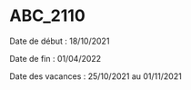 # ABC_2110

Date de début : 18/10/2021

Date de fin : 01/04/2022

Date des vacances : 25/10/2021 au 01/11/2021